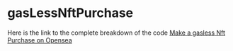 # gasLessNftPurchase

Here is the link to the complete breakdown of the code
[Make a gasless Nft Purchase on Opensea](https://jelo4kul.substack.com/p/account-abstraction-purchase-an-nft)
